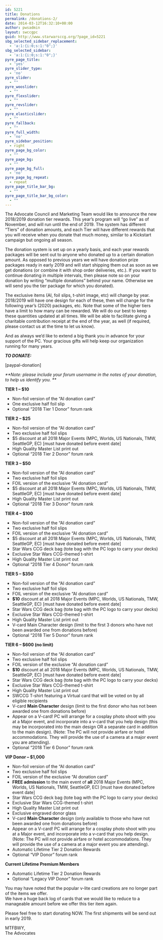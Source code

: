 ```yaml
---
id: 5221
title: Donations
permalink: /donations-2/
date: 2014-03-12T16:32:10+00:00
author: pwsadmin
layout: swccgpc
guid: http://www.starwarsccg.org/?page_id=5221
sbg_selected_sidebar_replacement:
  - 'a:1:{i:0;s:1:"0";}'
sbg_selected_sidebar:
  - 'a:1:{i:0;s:1:"0";}'
pyre_page_title:
  - 'yes'
pyre_slider_type:
  - 'no'
pyre_slider:
  - ""
pyre_wooslider:
  - ""
pyre_flexslider:
  - ""
pyre_revslider:
  - ""
pyre_elasticslider:
  - ""
pyre_fallback:
  - ""
pyre_full_width:
  - 'no'
pyre_sidebar_position:
  - right
pyre_page_bg_color:
  - ""
pyre_page_bg:
  - ""
pyre_page_bg_full:
  - 'no'
pyre_page_bg_repeat:
  - repeat
pyre_page_title_bar_bg:
  - ""
pyre_page_title_bar_bg_color:
  - ""
---
```

The Advocate Council and Marketing Team would like to announce the new 2018/2019 donation tier rewards. This year&#8217;s program will &#8220;go live&#8221; as of November, and will run until the end of 2019. The system has different &#8220;Tiers&#8221; of donation amounts, and each Tier will have different rewards that you will receive when you donate that much money, similar to a Kickstart campaign but ongoing all season.

The donation system is set up on a yearly basis, and each year rewards packages will be sent out to anyone who donated up to a certain donation amount. As opposed to previous years we will have donation prize packages ready in early 2019 and will start shipping them out as soon as we get donations (or combine it with shop order deliveries, etc.). If you want to continue donating in multiple intervals, then please note so on your donation by writing &#8220;multiple donations&#8221; behind your name. Otherwise we will send you the tier package for which you donated).

The exclusive items (AI, foil slips, t-shirt image, etc) will change by year. 2018/2019 will have one design for each of these, then will change for the following year&#8217;s (2020) packages, etc. Note that some of the higher tiers have a limit to how many can be rewarded. We will do our best to keep these quantities updated at all times. We will be able to facilitate giving a charitable contribution receipt at the end of the year, as well (if required, please contact us at the time to let us know).

And as always we&#8217;d like to extend a big thank you in advance for your support of the PC. Your gracious gifts will help keep our organization running for many years.

_**TO DONATE:**_

[paypal-donation]

_**Note: please include your forum username in the notes of your donation, to help us identify you. **_

<strong class="text-strong">TIER 1 &#8211; $10</strong>

  * Non-foil version of the &#8220;AI donation card&#8221;
  * One exclusive half foil slip
  * Optional &#8220;2018 Tier 1 Donor&#8221; forum rank

<strong class="text-strong">TIER 2 &#8211; $25</strong>

  * Non-foil version of the &#8220;AI donation card&#8221;
  * Two exclusive half foil slips
  * $5 discount at all 2018 Major Events (MPC, Worlds, US Nationals, TMW, SeattleGP, EC) [must have donated before event date]
  * High Quality Master List print out
  * Optional &#8220;2018 Tier 2 Donor&#8221; forum rank

<strong class="text-strong">TIER 3 &#8211; $50</strong>

  * Non-foil version of the &#8220;AI donation card&#8221;
  * Two exclusive half foil slips
  * FOIL version of the exclusive &#8220;AI donation card&#8221;
  * $5 discount at all 2018 Major Events (MPC, Worlds, US Nationals, TMW, SeattleGP, EC) [must have donated before event date]
  * High Quality Master List print out
  * Optional &#8220;2018 Tier 3 Donor&#8221; forum rank

<strong class="text-strong">TIER 4 &#8211; $100</strong>

  * Non-foil version of the &#8220;AI donation card&#8221;
  * Two exclusive half foil slips
  * FOIL version of the exclusive &#8220;AI donation card&#8221;
  * $5 discount at all 2018 Major Events (MPC, Worlds, US Nationals, TMW, SeattleGP, EC) [must have donated before event date]
  * Star Wars CCG deck bag (tote bag with the PC logo to carry your decks)
  * Exclusive Star Wars CCG-themed t-shirt
  * High Quality Master List print out
  * Optional &#8220;2018 Tier 4 Donor&#8221; forum rank

<strong class="text-strong">TIER 5 &#8211; $350</strong>

  * Non-foil version of the &#8220;AI donation card&#8221;
  * Two exclusive half foil slips
  * FOIL version of the exclusive &#8220;AI donation card&#8221;
  * <strong class="text-strong">$10</strong> discount at all 2018 Major Events (MPC, Worlds, US Nationals, TMW, SeattleGP, EC) [must have donated before event date]
  * Star Wars CCG deck bag (tote bag with the PC logo to carry your decks)
  * Exclusive Star Wars CCG-themed t-shirt
  * High Quality Master List print out
  * V-card Main Character design (limit to the first 3 donors who have not been awarded one from donations before)
  * Optional &#8220;2018 Tier 5 Donor&#8221; forum rank

<strong class="text-strong">TIER 6 &#8211; $600 (no limit)</strong>

  * Non-foil version of the &#8220;AI donation card&#8221;
  * Two exclusive half foil slips
  * FOIL version of the exclusive &#8220;AI donation card&#8221;
  * <strong class="text-strong">$10</strong> discount at all 2018 Major Events (MPC, Worlds, US Nationals, TMW, SeattleGP, EC) [must have donated before event date]
  * Star Wars CCG deck bag (tote bag with the PC logo to carry your decks)
  * Exclusive Star Wars CCG-themed t-shirt
  * High Quality Master List print out
  * SWCCG T-shirt featuring a Virtual card that will be voted on by all eligible recipients
  * V-card <strong class="text-strong">Main Character</strong> design (limit to the first donor who has not been awarded one from donations before)
  * Appear on a V-card! PC will arrange for a cosplay photo shoot with you at a Major event, and incorporate into a v-card that you help design (this may be incorporated into the main design OR a separate card in addition to the main design). (Note: The PC will not provide airfare or hotel accommodations. They will provide the use of a camera at a major event you are attending).
  * Optional &#8220;2018 Tier 6 Donor&#8221; forum rank

<strong class="text-strong">VIP Donor &#8211; $1,000</strong>

  * Non-foil version of the &#8220;AI donation card&#8221;
  * Two exclusive half foil slips
  * FOIL version of the exclusive &#8220;AI donation card&#8221;
  * <strong class="text-strong">FREE admission</strong> to the main event of <strong class="text-strong">all</strong> 2018 Major Events (MPC, Worlds, US Nationals, TMW, SeattleGP, EC) [must have donated before event date]
  * Star Wars CCG deck bag (tote bag with the PC logo to carry your decks)
  * Exclusive Star Wars CCG-themed t-shirt
  * High Quality Master List print out
  * Exclusive engraved donor glass
  * V-card <strong class="text-strong">Main Character</strong> design (only available to those who have not been awarded one from donations before)
  * Appear on a V-card! PC will arrange for a cosplay photo shoot with you at a Major event, and incorporate into a v-card that you help design. (Note: The PC will not provide airfare or hotel accommodations. They will provide the use of a camera at a major event you are attending).
  * Automatic Lifetime Tier 2 Donation Rewards
  * Optional &#8220;VIP Donor&#8221; forum rank

<strong class="text-strong">Current Lifetime Premium Members</strong>

  * Automatic Lifetime Tier 2 Donation Rewards
  * Optional &#8220;Legacy VIP Donor&#8221; forum rank

You may have noted that the popular v-lite card creations are no longer part of the items we offer.  
We have a huge back log of cards that we would like to reduce to a manageable amount before we offer this tier item again.

Please feel free to start donating NOW. The first shipments will be send out in early 2019.

MTFBWY,  
The Advocates